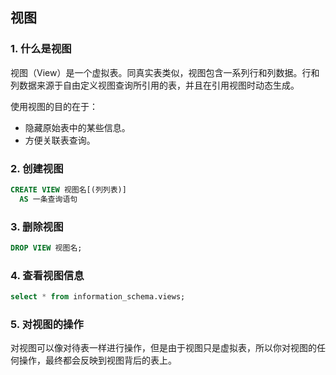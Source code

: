 ## 视图

### 1. 什么是视图

视图（View）是一个虚拟表。同真实表类似，视图包含一系列行和列数据。行和列数据来源于自由定义视图查询所引用的表，并且在引用视图时动态生成。

使用视图的目的在于：

- 隐藏原始表中的某些信息。
- 方便关联表查询。

### 2. 创建视图

``` sql
CREATE VIEW 视图名[(列列表)]
  AS 一条查询语句
```

### 3. 删除视图

``` sql
DROP VIEW 视图名;
```


### 4. 查看视图信息

``` sql
select * from information_schema.views;
```

### 5. 对视图的操作

对视图可以像对待表一样进行操作，但是由于视图只是虚拟表，所以你对视图的任何操作，最终都会反映到视图背后的表上。
